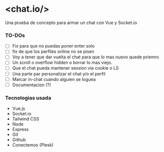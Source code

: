 # <chat.io/>
Una prueba de concepto para armar un chat con Vue y Socket.io

### TO-DOs

* [ ]  Fix para que no puedas poner enter solo
* [ ]  fix de que los perfiles online no se pisen
* [ ]  Voy a tener que dar vuelta el chat para que lo mas nuevo quede priemro
* [ ]  Un scroll o overflow hidden o borrar lo mas viejo.
* [ ]  Que el chat pueda mantener session via cookie o LS
* [ ]  Una parte par personalizar el chat y/o el perfil
* [ ]  Marcar in-chat cuando alguien se loguea
* [ ]  Documentacion (?)

### Tecnologias usada

* Vue.js
* Socket.io
* Tailwind CSS
* Node
* Express
* Git
* Github
* Conectemos (Plesk)
